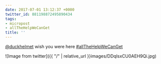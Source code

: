 ```yaml
---
date: 2017-07-01 13:12:37 +0000
twitter_id: 881198872495890434
tags:
- micropost
- allTheHelpWeCanGet
title: ''
---
```


[@duckhelmet](https://twitter.com/duckhelmet) wish you were here [#allTheHelpWeCanGet](https://twitter.com/hashtag/allTheHelpWeCanGet)

![Image from twitter]({{ "/" | relative_url  }}images/DDqlsxCU0AEH9Qi.jpg)
